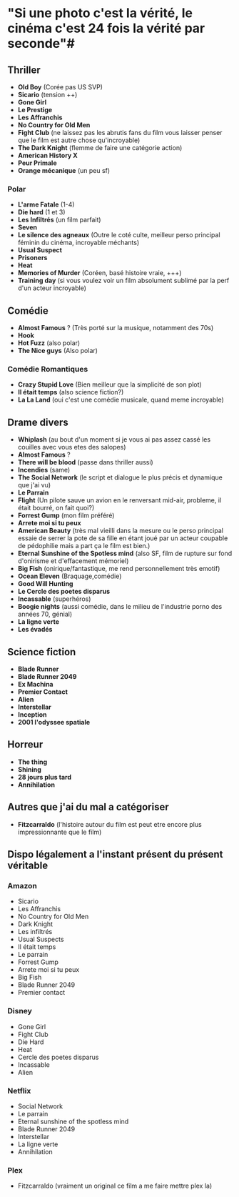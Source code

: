 # "Si une photo c'est la vérité, le cinéma c'est 24 fois la vérité par seconde"#

## Thriller

- **Old Boy** (Corée pas US SVP)
- **Sicario** (tension ++)
- **Gone Girl**
- **Le Prestige**
- **Les Affranchis**
- **No Country for Old Men**
- **Fight Club** (ne laissez pas les abrutis fans du film vous laisser penser que le film est autre chose qu'incroyable)
- **The Dark Knight** (flemme de faire une catégorie action)
- **American History X**
- **Peur Primale**
- **Orange mécanique** (un peu sf)

### Polar

- **L'arme Fatale** (1-4)
- **Die hard** (1 et 3)
- **Les Infiltrés** (un film parfait)
- **Seven**
- **Le silence des agneaux** (Outre le coté culte, meilleur perso principal féminin du cinéma, incroyable méchants)
- **Usual Suspect**
- **Prisoners**
- **Heat**
- **Memories of Murder** (Coréen, basé histoire vraie, +++)
- **Training day** (si vous voulez voir un film absolument sublimé par la perf d'un acteur incroyable)

## Comédie

- **Almost Famous** ? (Très porté sur la musique, notamment des 70s)
- **Hook**
- **Hot Fuzz** (also polar)
- **The Nice guys** (Also polar)

### Comédie Romantiques

- **Crazy Stupid Love** (Bien meilleur que la simplicité de son plot)
- **Il était temps** (also science fiction?)
- **La La Land** (oui c'est une comédie musicale, quand meme incroyable)

## Drame divers

- **Whiplash** (au bout d'un moment si je vous ai pas assez cassé les couilles avec vous etes des salopes)
- **Almost Famous** ?
- **There will be blood** (passe dans thriller aussi)
- **Incendies** (same)
- **The Social Network** (le script et dialogue le plus précis et dynamique que j'ai vu)
- **Le Parrain**
- **Flight** (Un pilote sauve un avion en le renversant mid-air, probleme, il était bourré, on fait quoi?)
- **Forrest Gump** (mon film préféré)
- **Arrete moi si tu peux**
- **American Beauty** (très mal vieilli dans la mesure ou le perso principal essaie de serrer la pote de sa fille en étant joué par un acteur coupable de pédophilie mais a part ça le film est bien.)
- **Eternal Sunshine of the Spotless mind** (also SF, film de rupture sur fond d'onirisme et d'effacement mémoriel)
- **Big Fish** (onirique/fantastique, me rend personnellement très emotif)
- **Ocean Eleven** (Braquage,comédie)
- **Good Will Hunting**
- **Le Cercle des poetes disparus**
- **Incassable** (superhéros)
- **Boogie nights** (aussi comédie, dans le milieu de l'industrie porno des années 70, génial)
- **La ligne verte**
- **Les évadés**

## Science fiction

- **Blade Runner**
- **Blade Runner 2049**
- **Ex Machina**
- **Premier Contact**
- **Alien**
- **Interstellar**
- **Inception**
- **2001 l'odyssee spatiale**

## Horreur

- **The thing**
- **Shining**
- **28 jours plus tard**
- **Annihilation**

## Autres que j'ai du mal a catégoriser

- **Fitzcarraldo** (l'histoire autour du film est peut etre encore plus impressionnante que le film)

## Dispo légalement a l'instant présent du présent véritable

### Amazon

- Sicario
- Les Affranchis
- No Country for Old Men
- Dark Knight
- Les infiltrés
- Usual Suspects
- Il était temps
- Le parrain
- Forrest Gump
- Arrete moi si tu peux
- Big Fish
- Blade Runner 2049
- Premier contact

### Disney

- Gone Girl
- Fight Club
- Die Hard
- Heat
- Cercle des poetes disparus
- Incassable
- Alien

### Netflix

- Social Network
- Le parrain
- Eternal sunshine of the spotless mind
- Blade Runner 2049
- Interstellar
- La ligne verte
- Annihilation

### Plex

- Fitzcarraldo (vraiment un original ce film a me faire mettre plex la)
